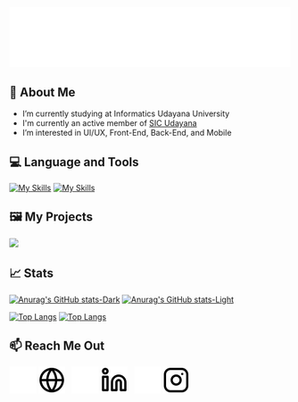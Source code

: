![MasterHead](https://github.com/agungmahadana/agungmahadana/blob/main/readme.svg)

## 🤵 About Me
- I’m currently studying at Informatics Udayana University
- I'm currently an active member of [SIC Udayana](https://github.com/SIC-Unud)
- I’m interested in UI/UX, Front-End, Back-End, and Mobile

## 💻 Language and Tools
[![My Skills](https://skillicons.dev/icons?i=c,python,java,html,css,js,react,bootstrap,kotlin,mysql)](https://skillicons.dev)
[![My Skills](https://skillicons.dev/icons?i=figma,ps,pr,ae,vscode,idea,androidstudio,git,github)](https://skillicons.dev)

## 🖼 My Projects
<img src="https://github.com/agungmahadana/agungmahadana/blob/main/readme.gif" width="500px">

## 📈 Stats
[![Anurag's GitHub stats-Dark](https://github-readme-stats.vercel.app/api?username=agungmahadana&show_icons=true&theme=github_dark#gh-dark-mode-only)](https://github.com/agungmahadana/github-readme-stats#gh-dark-mode-only)
[![Anurag's GitHub stats-Light](https://github-readme-stats.vercel.app/api?username=agungmahadana&show_icons=true&theme=light#gh-light-mode-only)](https://github.com/agungmahadana/github-readme-stats#gh-light-mode-only)

[![Top Langs](https://github-readme-stats.vercel.app/api/top-langs/?username=agungmahadana&layout=compact&theme=github_dark#gh-dark-mode-only)](https://github.com/agungmahadana/github-readme-stats#gh-dark-mode-only)
[![Top Langs](https://github-readme-stats.vercel.app/api/top-langs/?username=agungmahadana&layout=compact&theme=light#gh-light-mode-only)](https://github.com/agungmahadana/github-readme-stats#gh-light-mode-only)

## 📫 Reach Me Out
[![website](https://github.com/codeSTACKr/codeSTACKr/blob/master/img/globe-dark.svg)](mailto:agungmahadana07@gmail.com#gh-dark-mode-only)
[![website](https://github.com/codeSTACKr/codeSTACKr/blob/master/img/globe-light.svg)](mailto:agungmahadana07@gmail.com#gh-light-mode-only)
&nbsp;
[![website](https://github.com/codeSTACKr/codeSTACKr/blob/master/img/linkedin-dark.svg)](https://linkedin.com/in/agungmahadana#gh-dark-mode-only)
[![website](https://github.com/codeSTACKr/codeSTACKr/blob/master/img/linkedin-light.svg)](https://linkedin.com/in/agungmahadana#gh-light-mode-only)
&nbsp;
[![website](https://github.com/codeSTACKr/codeSTACKr/blob/master/img/instagram-dark.svg)](https://instagram.com/agungmahadana#gh-dark-mode-only)
[![website](https://github.com/codeSTACKr/codeSTACKr/blob/master/img/instagram-light.svg)](https://instagram.com/agungmahadana#gh-light-mode-only)

